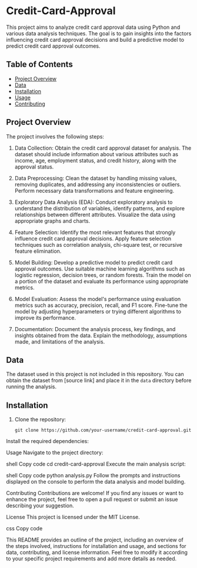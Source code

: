 # Credit-Card-Approval
This project aims to analyze credit card approval data using Python and various data analysis techniques. The goal is to gain insights into the factors influencing credit card approval decisions and build a predictive model to predict credit card approval outcomes.

## Table of Contents

- [Project Overview](#project-overview)
- [Data](#data)
- [Installation](#installation)
- [Usage](#usage)
- [Contributing](#contributing)

## Project Overview

The project involves the following steps:

1. Data Collection: Obtain the credit card approval dataset for analysis. The dataset should include information about various attributes such as income, age, employment status, and credit history, along with the approval status.

2. Data Preprocessing: Clean the dataset by handling missing values, removing duplicates, and addressing any inconsistencies or outliers. Perform necessary data transformations and feature engineering.

3. Exploratory Data Analysis (EDA): Conduct exploratory analysis to understand the distribution of variables, identify patterns, and explore relationships between different attributes. Visualize the data using appropriate graphs and charts.

4. Feature Selection: Identify the most relevant features that strongly influence credit card approval decisions. Apply feature selection techniques such as correlation analysis, chi-square test, or recursive feature elimination.

5. Model Building: Develop a predictive model to predict credit card approval outcomes. Use suitable machine learning algorithms such as logistic regression, decision trees, or random forests. Train the model on a portion of the dataset and evaluate its performance using appropriate metrics.

6. Model Evaluation: Assess the model's performance using evaluation metrics such as accuracy, precision, recall, and F1 score. Fine-tune the model by adjusting hyperparameters or trying different algorithms to improve its performance.

7. Documentation: Document the analysis process, key findings, and insights obtained from the data. Explain the methodology, assumptions made, and limitations of the analysis.

## Data

The dataset used in this project is not included in this repository. You can obtain the dataset from [source link] and place it in the `data` directory before running the analysis.

## Installation

1. Clone the repository:

   ```shell
   git clone https://github.com/your-username/credit-card-approval.git
Install the required dependencies:



Usage
Navigate to the project directory:

shell
Copy code
cd credit-card-approval
Execute the main analysis script:

shell
Copy code
python analysis.py
Follow the prompts and instructions displayed on the console to perform the data analysis and model building.

Contributing
Contributions are welcome! If you find any issues or want to enhance the project, feel free to open a pull request or submit an issue describing your suggestion.

License
This project is licensed under the MIT License.

css
Copy code

This README provides an outline of the project, including an overview of the steps involved, instructions for installation and usage, and sections for data, contributing, and license information. Feel free to modify it according to your specific project requirements and add more details as needed.

